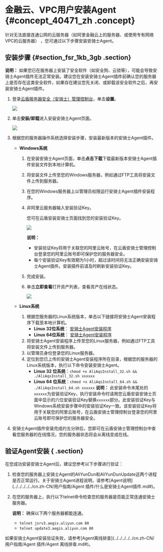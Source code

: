 # 金融云、VPC用户安装Agent {#concept_40471_zh .concept}

针对无法直接连通公网的云服务器（如阿里金融云上的服务器、或使用专有网络VPC的云服务器） ，您可通过以下步骤安装安骑士Agent。

## 安装步骤 {#section_fsr_1kb_3gb .section}

**说明：** 如果您已在服务器上安装了安全软件（如安全狗、云锁等），可能会导致安骑士Agent插件无法正常安装。建议您在安装安骑士Agent插件前确认您的服务器上是否存在这类安全软件，如果存在建议您先关闭、或卸载该安全软件之后，再安装安骑士Agent插件。

1.  登录[云盾服务器安全（安骑士）管理控制台](https://yundun.console.aliyun.com/?p=aqs#/)，单击**设置**。

    ![](http://static-aliyun-doc.oss-cn-hangzhou.aliyuncs.com/assets/img/82028/154874102035654_zh-CN.png)

2.  单击**安装/卸载**进入安装安骑士Agent页面。

    ![](http://static-aliyun-doc.oss-cn-hangzhou.aliyuncs.com/assets/img/82028/154874102035655_zh-CN.png)

3.  根据您的服务器操作系统选择安装步骤，安装最新版本的安骑士Agent插件。
    -   **Windows系统** 
        1.  在安装安骑士Agent页面，单击**点击下载**下载最新版本安骑士Agent插件安装文件到本地计算机。
        2.  将安装文件上传至您的Windows服务器，例如通过FTP工具将安装文件上传到服务器。
        3.  在您的Windows服务器上以管理员权限运行安骑士Agent插件安装程序。
        4.  非阿里云服务器输入安装验证Key。

            您可在云盾安装安骑士页面找到您的安装验证Key。

            ![](http://static-aliyun-doc.oss-cn-hangzhou.aliyuncs.com/assets/img/82028/154874102035656_zh-CN.png)

            **说明：** 

            -   安装验证Key将用于关联您的阿里云账号，在云盾安骑士管理控制台登录您的阿里云账号即可保护您的服务器安全。
            -   每个安装验证Key有效期为1小时，超过该时间将无法正确安装安骑士Agent插件。安装插件前请及时刷新安装验证Key。
        5.  完成安装。
        6.  单击**立即查看**打开资产列表，查看资产在线状态。

            ![](http://static-aliyun-doc.oss-cn-hangzhou.aliyuncs.com/assets/img/82028/154874102035658_zh-CN.png)

    -   **Linux系统** 

        1.  根据您服务器的Linux系统版本，单击以下链接将安骑士Agent安装程序下载至本地计算机。
            -   **Linux 32位系统**： [安骑士Agent安装程序](https://aegis.alicdn.com/download/AliAqsInstall_32.sh) 
            -   **Linux 64位系统**： [安骑士Agent安装程序](https://aegis.alicdn.com/download/AliAqsInstall_64.sh) 
        2.  将安骑士Agent安装程序上传至您的Linux服务器，例如通过FTP工具将安装文件上传到服务器。
        3.  以管理员身份登录您的Linux服务器。
        4.  定位到您已上传的安骑士Agent安装程序所在目录，根据您的服务器的Linux系统版本，执行以下命令安装安骑士Agent。
            -   **Linux 32 位系统**：`chmod +x AliAqsInstall_32.sh && ./AliAqsInstall_32.sh xxxxxx` 
            -   **Linux 64 位系统**：`chmod +x AliAqsInstall_64.sh && ./AliAqsInstall_64.sh xxxxxx` 
        **说明：** 此安装命令末尾处的`xxxxxx`为安装验证Key，执行安装命令时请用您云盾安装安骑士页面中显示的六位安装验证Key替换`xxxxxx`部分。此安装验证Key与Windows系统安装步骤中的安装验证Key一致。该安装验证Key将用于关联您的阿里云账号，在云盾安骑士管理控制台登录您的阿里云账号即可保护您的服务器安全。

4.  安骑士Agent插件安装完成约五分钟后，您即可在云盾安骑士管理控制台中查看您服务器的在线情况，您的服务器状态将会从离线变成在线。

## 验证Agent安装 { .section}

在您成功安装安骑士Agent后，建议您参考以下步骤进行验证：

1.  检查您的服务器上安骑士Agent的AliYunDun和AliYunDunUpdate这两个进程是否正常运行。关于安骑士Agent进程说明，请参考[Agent说明](../../../../../cn.zh-CN/用户指南/Agent 插件/什么是安骑士Agent插件.md#)。
2.  在您的服务器上，执行以下telnet命令检查您的服务器是否能正常连通安骑士服务器。

    **说明：** 确保以下两个服务器都能连通。

    -   `telnet jsrv3.aegis.aliyun.com 80` 
    -   `telnet update3.aegis.aliyun.com 80` 

如果安骑士Agent安装验证失败，请参考[Agent离线排查](../../../../../cn.zh-CN/用户指南/Agent 插件/Agent 离线排查.md#)。

